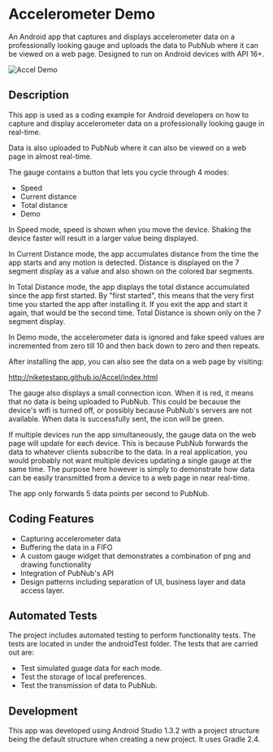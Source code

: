 Accelerometer Demo
================
An Android app that captures and displays accelerometer data on a professionally looking gauge and uploads the data to PubNub where it can be viewed on a web page. Designed to run on Android devices with API 16+.

![Accel Demo](https://github.com/JohannBlake/Accel/blob/master/graphics/accel.gif)


Description
-----------
This app is used as a coding example for Android developers on how to capture and display accelerometer data on a professionally looking gauge in real-time.

Data is also uploaded to PubNub where it can also be viewed on a web page in almost real-time.

The gauge contains a button that lets you cycle through 4 modes:

* Speed
* Current distance
* Total distance
* Demo

In Speed mode, speed is shown when you move the device. Shaking the device faster will result in a larger value being displayed.

In Current Distance mode, the app accumulates distance from the time the app starts and any motion is detected. Distance is displayed on the 7 segment display as a value and also shown on the colored bar segments.

In Total Distance mode, the app displays the total distance accumulated since the app first started. By "first started", this means that the very first time you started the app after installing it. If you exit the app and start it again, that would be the second time. Total Distance is shown only on the 7 segment display.

In Demo mode, the accelerometer data is ignored and fake speed values are incremented from zero till 10 and then back down to zero and then repeats.

After installing the app, you can also see the data on a web page by visiting:

http://niketestapp.github.io/Accel/index.html

The gauge also displays a small connection icon. When it is red, it means that no data is being uploaded to PubNub. This could be because the device's wifi is turned off, or possibly because PubNub's servers are not available. When data is successfully sent, the icon will be green.

If multiple devices run the app simultaneously, the gauge data on the web page will update for each device.  This is because PubNub forwards the data to whatever clients subscribe to the data. In a real application, you would probably not want multiple devices updating a single gauge at the same time. The purpose here however is simply to demonstrate how data can be easily transmitted from a device to a web page in near real-time.

The app only forwards 5 data points per second to PubNub.



Coding Features
---------------

* Capturing accelerometer data
* Buffering the data in a FIFO
* A custom gauge widget that demonstrates a combination of png and drawing functionality
* Integration of PubNub's API
* Design patterns including separation of UI, business layer and data access layer.


Automated Tests
---------------

The project includes automated testing to perform functionality tests. The tests are located in under the androidTest folder. The tests that are carried out are:

* Test simulated guage data for each mode.
* Test the storage of local preferences.
* Test the transmission of data to PubNub.

Development
-----------

This app was developed using Android Studio 1.3.2 with a project structure being the default structure when creating a new project. It uses Gradle 2.4.


